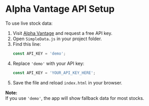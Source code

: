 # Alpha Vantage API Setup

To use live stock data:

1. Visit [Alpha Vantage](https://www.alphavantage.co/support/#api-key) and request a free API key.
2. Open `SimpleData.js` in your project folder.
3. Find this line:
   ```javascript
   const API_KEY = 'demo';
   ```
4. Replace `'demo'` with your API key:
   ```javascript
   const API_KEY = 'YOUR_API_KEY_HERE';
   ```
5. Save the file and reload `index.html` in your browser.

**Note:**  
If you use `'demo'`, the app will show fallback data for most stocks.
